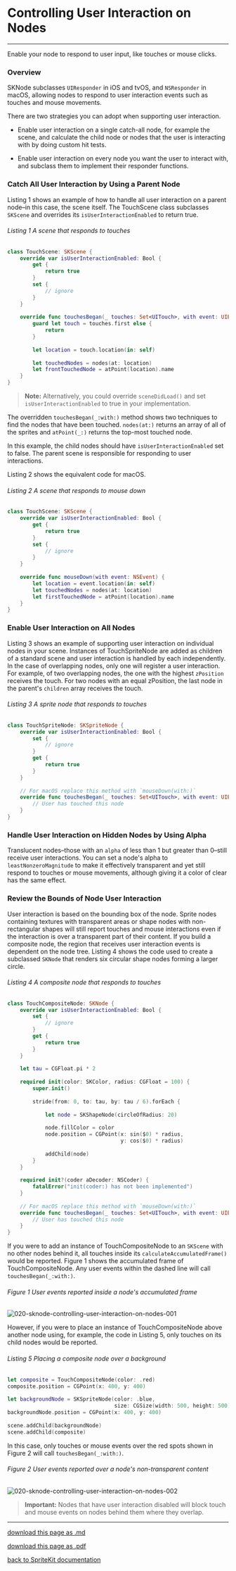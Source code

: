 # Controlling User Interaction on Nodes

------------------

Enable your node to respond to user input, like touches or mouse clicks.

### Overview

SKNode subclasses `UIResponder` in iOS and tvOS, and `NSResponder` in macOS, allowing nodes to respond to user interaction events such as touches and mouse movements.

There are two strategies you can adopt when supporting user interaction.

- Enable user interaction on a single catch-all node, for example the scene, and calculate the child node or nodes that the user is interacting with by doing custom hit tests.

- Enable user interaction on every node you want the user to interact with, and subclass them to implement their responder functions.

### Catch All User Interaction by Using a Parent Node

Listing 1 shows an example of how to handle all user interaction on a parent node–in this case, the scene itself. The TouchScene class subclasses `SKScene` and overrides its `isUserInteractionEnabled` to return true.

###### Listing 1 A scene that responds to touches

```swift
class TouchScene: SKScene {
    override var isUserInteractionEnabled: Bool {
        get {
            return true
        }
        set {
            // ignore
        }
    }
    
    override func touchesBegan(_ touches: Set<UITouch>, with event: UIEvent?) {
        guard let touch = touches.first else {
            return
        }
        
        let location = touch.location(in: self)
        
        let touchedNodes = nodes(at: location)
        let frontTouchedNode = atPoint(location).name
    }
}
```

> __Note:__ Alternatively, you could override `sceneDidLoad()` and set `isUserInteractionEnabled` to true in your implementation.

The overridden `touchesBegan(_:with:)` method shows two techniques to find the nodes that have been touched. `nodes(at:)` returns an array of all of the sprites and `atPoint(_:)` returns the top-most touched node.

In this example, the child nodes should have `isUserInteractionEnabled` set to false. The parent scene is responsible for responding to user interactions.

Listing 2 shows the equivalent code for macOS.

###### Listing 2 A scene that responds to mouse down

```swift
class TouchScene: SKScene {
    override var isUserInteractionEnabled: Bool {
        get {
            return true
        }
        set {
            // ignore
        }
    }
    
    override func mouseDown(with event: NSEvent) {
        let location = event.location(in: self)
        let touchedNodes = nodes(at: location)
        let firstTouchedNode = atPoint(location).name
    }
}
```

### Enable User Interaction on All Nodes

Listing 3 shows an example of supporting user interaction on individual nodes in your scene. Instances of TouchSpriteNode are added as children of a standard scene and user interaction is handled by each independently.
In the case of overlapping nodes, only one will register a user interaction. For example, of two overlapping nodes, the one with the highest `zPosition` receives the touch. For two nodes with an equal zPosition, the last node in the parent's `children` array receives the touch.

###### Listing 3 A sprite node that responds to touches

```swift
class TouchSpriteNode: SKSpriteNode {
    override var isUserInteractionEnabled: Bool {
        set {
            // ignore
        }
        get {
            return true
        }
    }
         
    // For macOS replace this method with `mouseDown(with:)`
    override func touchesBegan(_ touches: Set<UITouch>, with event: UIEvent?) {
        // User has touched this node
    }
}
```

### Handle User Interaction on Hidden Nodes by Using Alpha

Translucent nodes–those with an `alpha` of less than 1 but greater than 0–still receive user interactions. You can set a node's alpha to `leastNonzeroMagnitude` to make it effectively transparent and yet still respond to touches or mouse movements, although giving it a color of clear has the same effect.

### Review the Bounds of Node User Interaction

User interaction is based on the bounding box of the node. Sprite nodes containing textures with transparent areas or shape nodes with non-rectangular shapes will still report touches and mouse interactions even if the interaction is over a transparent part of their content.
If you build a composite node, the region that receives user interaction events is dependent on the node tree. Listing 4 shows the code used to create a subclassed `SKNode` that renders six circular shape nodes forming a larger circle.

###### Listing 4 A composite node that responds to touches

```swift
class TouchCompositeNode: SKNode {
    override var isUserInteractionEnabled: Bool {
        set {
            // ignore
        }
        get {
            return true
        }
    }
    
    let tau = CGFloat.pi * 2
    
    required init(color: SKColor, radius: CGFloat = 100) {
        super.init()
        
        stride(from: 0, to: tau, by: tau / 6).forEach {
            
            let node = SKShapeNode(circleOfRadius: 20)
            
            node.fillColor = color
            node.position = CGPoint(x: sin($0) * radius,
                                    y: cos($0) * radius)
            
            addChild(node)
        }
    }
    
    required init?(coder aDecoder: NSCoder) {
        fatalError("init(coder:) has not been implemented")
    }
    
    // For macOS replace this method with `mouseDown(with:)`
    override func touchesBegan(_ touches: Set<UITouch>, with event: UIEvent?) {
        // User has touched this node
    }
}
```

If you were to add an instance of TouchCompositeNode to an `SKScene` with no other nodes behind it, all touches inside its `calculateAccumulatedFrame()` would be reported. Figure 1 shows the accumulated frame of TouchCompositeNode. Any user events within the dashed line will call `touchesBegan(_:with:)`.

###### Figure 1 User events reported inside a node's accumulated frame


![020-sknode-controlling-user-interaction-on-nodes-001](/images/020-sknode-controlling-user-interaction-on-nodes-001.png)

However, if you were to place an instance of TouchCompositeNode above another node using, for example, the code in Listing 5, only touches on its child nodes would be reported.

###### Listing 5 Placing a composite node over a background

```swift
let composite = TouchCompositeNode(color: .red)
composite.position = CGPoint(x: 400, y: 400)
     
let backgroundNode = SKSpriteNode(color: .blue,
                                  size: CGSize(width: 500, height: 500))
backgroundNode.position = CGPoint(x: 400, y: 400)
     
scene.addChild(backgroundNode)
scene.addChild(composite)
```

In this case, only touches or mouse events over the red spots shown in Figure 2 will call `touchesBegan(_:with:)`.

###### Figure 2 User events reported over a node's non-transparent content

![020-sknode-controlling-user-interaction-on-nodes-002](/images/020-sknode-controlling-user-interaction-on-nodes-002.png)

> __Important:__ Nodes that have user interaction disabled will block touch and mouse events on nodes behind them where they overlap.

-----------------------------

[download this page as .md](https://raw.githubusercontent.com/retrokid/retrokid.github.io/master/tech_notes/spritekit_documentation/020-sknode-controlling-user-interaction-on-nodes.md)

[download this page as .pdf](https://github.com/retrokid/retrokid.github.io/raw/master/tech_notes/spritekit_documentation/020-sknode-controlling-user-interaction-on-nodes.pdf)

[back to SpriteKit documentation](./spritekit-documentation)
